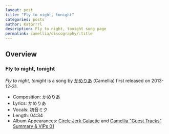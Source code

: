 ```yaml
---
layout: post
title: "Fly to night, tonight"
categories: posts
author: KatGrrrl
description: Fly to night, tonight song page
permalink: camellia/discography/:title
---
```


## Overview

### Fly to night, tonight

*Fly to night, tonight* is a song by [かめりあ](/camellia) (Camellia) first released on 2013-12-31.

* Composition: かめりあ
* Lyrics: かめりあ
* Vocals: 初音ミク
* Length: 04:34
* Album Appearances: [Circle Jerk Galactic](https://www.nicovideo.jp/watch/sm22516063) and [Camellia "Guest Tracks" Summary & VIPs 01](/camellia/albums/Camellia-Guest-Tracks-Summary-VIPs-01)
